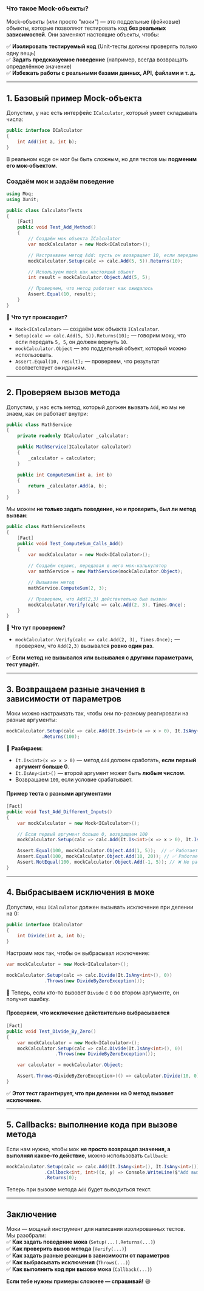 ### **Что такое Mock-объекты?**  
Mock-объекты (или просто "моки") — это поддельные (фейковые) объекты, которые позволяют тестировать код **без реальных зависимостей**. Они заменяют настоящие объекты, чтобы:  

✅ **Изолировать тестируемый код** (Unit-тесты должны проверять только одну вещь)  
✅ **Задать предсказуемое поведение** (например, всегда возвращать определённое значение)  
✅ **Избежать работы с реальными базами данных, API, файлами и т. д.**  

---

## **1. Базовый пример Mock-объекта**
Допустим, у нас есть интерфейс `ICalculator`, который умеет складывать числа:  
```csharp
public interface ICalculator
{
    int Add(int a, int b);
}
```
В реальном коде он мог бы быть сложным, но для тестов мы **подменим его мок-объектом**.  

### **Создаём мок и задаём поведение**
```csharp
using Moq;
using Xunit;

public class CalculatorTests
{
    [Fact]
    public void Test_Add_Method()
    {
        // Создаём мок объекта ICalculator
        var mockCalculator = new Mock<ICalculator>();

        // Настраиваем метод Add: пусть он возвращает 10, если переданы (5, 5)
        mockCalculator.Setup(calc => calc.Add(5, 5)).Returns(10);

        // Используем mock как настоящий объект
        int result = mockCalculator.Object.Add(5, 5);

        // Проверяем, что метод работает как ожидалось
        Assert.Equal(10, result);
    }
}
```
📌 **Что тут происходит?**  
- `Mock<ICalculator>` — создаём мок объекта `ICalculator`.  
- `Setup(calc => calc.Add(5, 5)).Returns(10);` — говорим моку, что если передать `5, 5`, он должен вернуть `10`.  
- `mockCalculator.Object` — это поддельный объект, который можно использовать.  
- `Assert.Equal(10, result);` — проверяем, что результат соответствует ожиданиям.  

---

## **2. Проверяем вызов метода**
Допустим, у нас есть метод, который должен вызвать `Add`, но мы не знаем, как он работает внутри:  
```csharp
public class MathService
{
    private readonly ICalculator _calculator;

    public MathService(ICalculator calculator)
    {
        _calculator = calculator;
    }

    public int ComputeSum(int a, int b)
    {
        return _calculator.Add(a, b);
    }
}
```
Мы можем **не только задать поведение, но и проверить, был ли метод вызван**:
```csharp
public class MathServiceTests
{
    [Fact]
    public void Test_ComputeSum_Calls_Add()
    {
        var mockCalculator = new Mock<ICalculator>();

        // Создаём сервис, передавая в него мок-калькулятор
        var mathService = new MathService(mockCalculator.Object);

        // Вызываем метод
        mathService.ComputeSum(2, 3);

        // Проверяем, что Add(2,3) действительно был вызван
        mockCalculator.Verify(calc => calc.Add(2, 3), Times.Once);
    }
}
```
📌 **Что тут проверяем?**  
- `mockCalculator.Verify(calc => calc.Add(2, 3), Times.Once);` — проверяем, что `Add(2,3)` вызывался **ровно один раз**.  

✅ **Если метод не вызывался или вызывался с другими параметрами, тест упадёт.**  

---

## **3. Возвращаем разные значения в зависимости от параметров**
Моки можно настраивать так, чтобы они по-разному реагировали на разные аргументы:
```csharp
mockCalculator.Setup(calc => calc.Add(It.Is<int>(x => x > 0), It.IsAny<int>()))
             .Returns(100);
```
📌 **Разбираем**:  
- `It.Is<int>(x => x > 0)` — метод `Add` должен сработать, **если первый аргумент больше 0**.  
- `It.IsAny<int>()` — второй аргумент может быть **любым числом**.  
- Возвращаем `100`, если условие срабатывает.  

#### **Пример теста с разными аргументами**
```csharp
[Fact]
public void Test_Add_Different_Inputs()
{
    var mockCalculator = new Mock<ICalculator>();

    // Если первый аргумент больше 0, возвращаем 100
    mockCalculator.Setup(calc => calc.Add(It.Is<int>(x => x > 0), It.IsAny<int>())).Returns(100);

    Assert.Equal(100, mockCalculator.Object.Add(1, 5));  // ✅ Работает, потому что 1 > 0
    Assert.Equal(100, mockCalculator.Object.Add(10, 20)); // ✅ Работает, потому что 10 > 0
    Assert.NotEqual(100, mockCalculator.Object.Add(-1, 5)); // ❌ Не работает, потому что -1 не больше 0
}
```
---

## **4. Выбрасываем исключения в моке**
Допустим, наш `ICalculator` должен вызывать исключение при делении на 0:
```csharp
public interface ICalculator
{
    int Divide(int a, int b);
}
```
Настроим мок так, чтобы он выбрасывал исключение:
```csharp
var mockCalculator = new Mock<ICalculator>();

mockCalculator.Setup(calc => calc.Divide(It.IsAny<int>(), 0))
              .Throws(new DivideByZeroException());
```
📌 Теперь, если кто-то вызовет `Divide` с `0` во втором аргументе, он получит ошибку.  

#### **Проверяем, что исключение действительно выбрасывается**
```csharp
[Fact]
public void Test_Divide_By_Zero()
{
    var mockCalculator = new Mock<ICalculator>();
    mockCalculator.Setup(calc => calc.Divide(It.IsAny<int>(), 0))
                  .Throws(new DivideByZeroException());

    var calculator = mockCalculator.Object;

    Assert.Throws<DivideByZeroException>(() => calculator.Divide(10, 0));
}
```
✅ **Этот тест гарантирует, что при делении на 0 метод вызовет исключение.**

---

## **5. Callbacks: выполнение кода при вызове метода**
Если нам нужно, чтобы мок **не просто возвращал значения, а выполнял какое-то действие**, можно использовать `Callback`:
```csharp
mockCalculator.Setup(calc => calc.Add(It.IsAny<int>(), It.IsAny<int>()))
              .Callback<int, int>((x, y) => Console.WriteLine($"Add вызван с параметрами {x} и {y}"))
              .Returns(0);
```
Теперь при вызове метода `Add` будет выводиться текст.

---

## **Заключение**
Моки — мощный инструмент для написания изолированных тестов.  
Мы разобрали:  
✅ **Как задать поведение мока** (`Setup(...).Returns(...)`)  
✅ **Как проверить вызов метода** (`Verify(...)`)  
✅ **Как задать разные реакции в зависимости от параметров**  
✅ **Как выбрасывать исключения** (`Throws(...)`)  
✅ **Как выполнить код при вызове мока** (`Callback(...)`)  

**Если тебе нужны примеры сложнее — спрашивай!** 😃